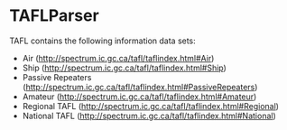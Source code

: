 TAFLParser
==========

TAFL contains the following information data sets:

* Air (http://spectrum.ic.gc.ca/tafl/taflindex.html#Air)
* Ship (http://spectrum.ic.gc.ca/tafl/taflindex.html#Ship)
* Passive Repeaters (http://spectrum.ic.gc.ca/tafl/taflindex.html#PassiveRepeaters)
* Amateur (http://spectrum.ic.gc.ca/tafl/taflindex.html#Amateur)
* Regional TAFL (http://spectrum.ic.gc.ca/tafl/taflindex.html#Regional)
* National TAFL (http://spectrum.ic.gc.ca/tafl/taflindex.html#National)
